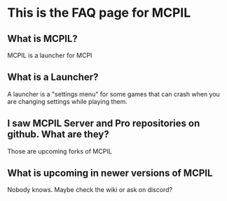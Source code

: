 # This is the FAQ page for MCPIL

## What is MCPIL?

MCPIL is a launcher for MCPI

## What is a Launcher?

A launcher is a "settings menu" for some games that can crash when you are changing settings while playing them.

## I saw MCPIL Server and Pro repositories on github. What are they?

Those are upcoming forks of MCPIL

## What is upcoming in newer versions of MCPIL

Nobody knows. Maybe check the wiki or ask on discord?
